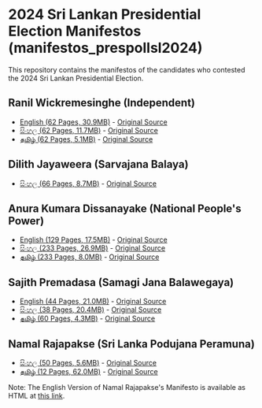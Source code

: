 # 2024 Sri Lankan Presidential Election Manifestos (manifestos_prespollsl2024)

This repository contains the manifestos of the candidates who contested the 2024 Sri Lankan Presidential Election.

## Ranil Wickremesinghe (Independent)

* [English (62 Pages, 30.9MB)](data/pdf-original/ind-rw-en.pdf) - [Original Source](https://www.ranil2024.lk/manifesto)
* [සිංහල (62 Pages, 11.7MB)](data/pdf-original/ind-rw-si.pdf) - [Original Source](https://www.ranil2024.lk/si/manifesto)
* [தமிழ் (62 Pages, 5.1MB)](data/pdf-original/ind-rw-ta.pdf) - [Original Source](https://www.ranil2024.lk/ta/manifesto)

## Dilith Jayaweera (Sarvajana Balaya)

* [සිංහල (66 Pages, 8.7MB)](data/pdf-original/mjp-si.pdf) - [Original Source](https://www.scribd.com/document/764382431/Presidential-Candidate-Dilith-Jayaweera-unveils-national-strategic-plan)

## Anura Kumara Dissanayake (National People's Power)

* [English (129 Pages, 17.5MB)](data/pdf-original/npp-en.pdf) - [Original Source](https://www.npp.lk/up/policies/en/npppolicystatement.pdf)
* [සිංහල (233 Pages, 26.9MB)](data/pdf-original/npp-si.pdf) - [Original Source](https://www.npp.lk/up/policies/si/npppolicystatement.pdf)
* [தமிழ் (233 Pages, 8.0MB)](data/pdf-original/npp-ta.pdf) - [Original Source](https://www.npp.lk/up/policies/ta/npppolicystatement.pdf)

## Sajith Premadasa (Samagi Jana Balawegaya)

* [English (44 Pages, 21.0MB)](data/pdf-original/sjb-en.pdf) - [Original Source](https://cdn.prod.website-files.com/667c056ef89cca890b53adad/66d32e4698e32d285739c6ac_SajithPremadasa_policy-manifesto-english-compressed.pdf)
* [සිංහල (38 Pages, 20.4MB)](data/pdf-original/sjb-si.pdf) - [Original Source](https://cdn.prod.website-files.com/667c056ef89cca890b53adad/66d32ef6a457cbb2fd19ac73_SajithPremadasa_policy-manifesto-sinhala-compressed.pdf)
* [தமிழ் (60 Pages, 4.3MB)](data/pdf-original/sjb-ta.pdf) - [Original Source](https://cdn.prod.website-files.com/667c056ef89cca890b53adad/66d32e462d19d928e43d0d0b_SajithPremadasa_policy-manifesto-tamil-compressed.pdf)

## Namal Rajapakse (Sri Lanka Podujana Peramuna)

* [සිංහල (50 Pages, 5.6MB)](data/pdf-original/slpp-si.pdf) - [Original Source](https://www.nr.lk/pdf/NR2024_MANIFESTO_SINHALA_PRESSQ.pdf)
* [தமிழ் (12 Pages, 62.0MB)](data/pdf-original/slpp-ta.pdf) - [Original Source](https://www.nr.lk/pdf/NR2024_MANIFESTO_TAMIL_PRESSQ.pdf)

Note: The English Version of Namal Rajapakse's Manifesto is available as HTML at [this link](https://www.nr.lk/manifesto).